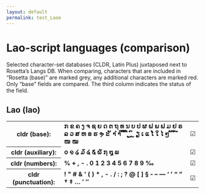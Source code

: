 ```yaml
---
layout: default
permalink: test_Laoo
---
```


<h1>Lao-script languages (comparison)</h1>

<p>Selected character-set databases (CLDR, Latin Plus) juxtaposed next to Rosetta’s Langs DB. When comparing, characters that are included in “Rosetta (base)” are marked grey, any additional characters are marked red. Only “base” fields are compared. The third column indicates the status of the field.<p>

<h2>Lao (lao)</h2>

<table>
 <tr><th>cldr (base):</th><td><strong>ກ</strong> <strong>ຂ</strong> <strong>ຄ</strong> <strong>ງ</strong> <strong>ຈ</strong> <strong>ຊ</strong> <strong>ຍ</strong> <strong>ດ</strong> <strong>ຕ</strong> <strong>ຖ</strong> <strong>ທ</strong> <strong>ນ</strong> <strong>ບ</strong> <strong>ປ</strong> <strong>ຜ</strong> <strong>ຝ</strong> <strong>ພ</strong> <strong>ຟ</strong> <strong>ມ</strong> <strong>ຢ</strong> <strong>ຣ</strong> <strong>ລ</strong> <strong>ວ</strong> <strong>ສ</strong> <strong>ຫ</strong> <strong>ອ</strong> <strong>ຮ</strong> <strong>ຯ</strong> <strong>ະ</strong> <strong>ັ</strong> <strong>າ</strong> <strong>ຳ</strong> <strong>ິ</strong> <strong>ີ</strong> <strong>ຶ</strong> <strong>ື</strong> <strong>ຸ</strong> <strong>ູ</strong> <strong>ົ</strong> <strong>ຼ</strong> <strong>ຽ</strong> <strong>ເ</strong> <strong>ແ</strong> <strong>ໂ</strong> <strong>ໃ</strong> <strong>ໄ</strong> <strong>ໆ</strong> <strong>່</strong> <strong>້</strong> <strong>໊</strong> <strong>໋</strong> <strong>໌</strong> <strong>ໍ</strong> <strong>ໜ</strong> <strong>ໝ</strong> </td><td>☑︎</td></tr>
<tr><th>cldr (auxiliary):</th><td><strong>໐</strong> <strong>໑</strong> <strong>໒</strong> <strong>໓</strong> <strong>໔</strong> <strong>໕</strong> <strong>໖</strong> <strong>໗</strong> <strong>໘</strong> <strong>໙</strong> <strong>​</strong> </td><td>☑︎</td></tr>
<tr><th>cldr (numbers):</th><td><strong>%</strong> <strong>+</strong> <strong>,</strong> <strong>-</strong> <strong>.</strong> <strong>0</strong> <strong>1</strong> <strong>2</strong> <strong>3</strong> <strong>4</strong> <strong>5</strong> <strong>6</strong> <strong>7</strong> <strong>8</strong> <strong>9</strong> <strong>‰</strong> </td><td>☑︎</td></tr>
<tr><th>cldr (punctuation):</th><td><strong>!</strong> <strong>"</strong> <strong>#</strong> <strong>&</strong> <strong>'</strong> <strong>(</strong> <strong>)</strong> <strong>*</strong> <strong>,</strong> <strong>-</strong> <strong>.</strong> <strong>/</strong> <strong>:</strong> <strong>;</strong> <strong>?</strong> <strong>@</strong> <strong>[</strong> <strong>]</strong> <strong>§</strong> <strong>‐</strong> <strong>–</strong> <strong>—</strong> <strong>‘</strong> <strong>’</strong> <strong>“</strong> <strong>”</strong> <strong>†</strong> <strong>‡</strong> <strong>…</strong> <strong>′</strong> <strong>″</strong> </td><td>☑︎</td></tr>
 </table>


